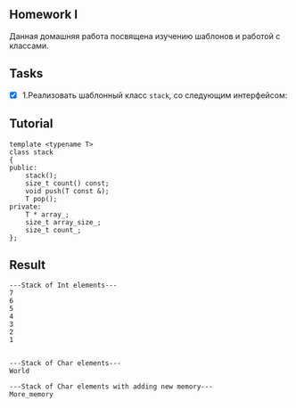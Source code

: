 ## Homework I
Данная домашняя работа посвящена изучению шаблонов и работой с классами.

## Tasks
- [x] 1.Реализовать шаблонный класс `stack`, со следующим интерфейсом:

## Tutorial

```ShellSession
template <typename T>
class stack
{
public:
    stack();
    size_t count() const;
    void push(T const &);
    T pop();
private:
    T * array_;
    size_t array_size_;
    size_t count_;
};
```
## Result
```ShellSession
---Stack of Int elements---
7
6
5
4
3
2
1


---Stack of Char elements---
World

---Stack of Char elements with adding new memory---
More_memory

```
